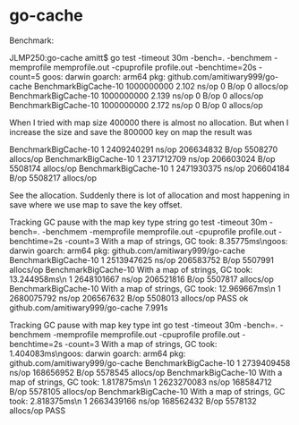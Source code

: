# go-cache

Benchmark:

JLMP250:go-cache amitt$ go test -timeout 30m  -bench=.  -benchmem -memprofile memprofile.out -cpuprofile profile.out  -benchtime=20s -count=5
goos: darwin
goarch: arm64
pkg: github.com/amitiwary999/go-cache
BenchmarkBigCache-10    	1000000000	         2.102 ns/op	       0 B/op	       0 allocs/op
BenchmarkBigCache-10    	1000000000	         2.139 ns/op	       0 B/op	       0 allocs/op
BenchmarkBigCache-10    	1000000000	         2.172 ns/op	       0 B/op	       0 allocs/op

When I tried with map size 400000 there is almost no allocation. 
But when I increase the size and save the 800000 key on map the result was 

BenchmarkBigCache-10    	       1	2409240291 ns/op	206634832 B/op	 5508270 allocs/op
BenchmarkBigCache-10    	       1	2371712709 ns/op	206603024 B/op	 5508174 allocs/op
BenchmarkBigCache-10    	       1	2471930375 ns/op	206604184 B/op	 5508217 allocs/op

See the allocation. Suddenly there is lot of allocation and most happening in save where we use map to save the key offset.

Tracking GC pause with the map key type string
go test -timeout 30m  -bench=.  -benchmem -memprofile memprofile.out -cpuprofile profile.out  -benchtime=2s -count=3
With a map of strings, GC took: 8.35775ms\ngoos: darwin
goarch: arm64
pkg: github.com/amitiwary999/go-cache
BenchmarkBigCache-10    	       1	2513947625 ns/op	206583752 B/op	 5507991 allocs/op
BenchmarkBigCache-10    	With a map of strings, GC took: 13.244958ms\n       1	2648101667 ns/op	206521816 B/op	 5507817 allocs/op
BenchmarkBigCache-10    	With a map of strings, GC took: 12.969667ms\n       1	2680075792 ns/op	206567632 B/op	 5508013 allocs/op
PASS
ok  	github.com/amitiwary999/go-cache	7.991s

Tracking GC pause with map key type int
go test -timeout 30m  -bench=.  -benchmem -memprofile memprofile.out -cpuprofile profile.out  -benchtime=2s -count=3
With a map of strings, GC took: 1.404083ms\ngoos: darwin
goarch: arm64
pkg: github.com/amitiwary999/go-cache
BenchmarkBigCache-10    	       1	2739409458 ns/op	168656952 B/op	 5578545 allocs/op
BenchmarkBigCache-10    	With a map of strings, GC took: 1.817875ms\n       1	2623270083 ns/op	168584712 B/op	 5578105 allocs/op
BenchmarkBigCache-10    	With a map of strings, GC took: 2.818375ms\n       1	2663439166 ns/op	168562432 B/op	 5578132 allocs/op
PASS
